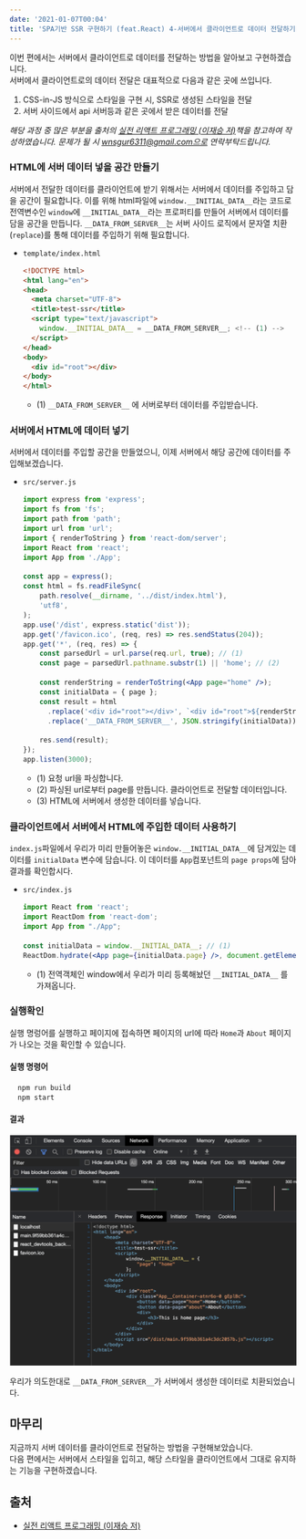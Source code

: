 ```yaml
---
date: '2021-01-07T00:04'
title: 'SPA기반 SSR 구현하기 (feat.React) 4-서버에서 클라이언트로 데이터 전달하기'
---
```


이번 편에서는 서버에서 클라이언트로 데이터를 전달하는 방법을 알아보고 구현하겠습니다.<br/>
서버에서 클라이언트로의 데이터 전달은 대표적으로 다음과 같은 곳에 쓰입니다.
1. CSS-in-JS 방식으로 스타일을 구현 시, SSR로 생성된 스타일을 전달
2. 서버 사이드에서 api 서버등과 같은 곳에서 받은 데이터를 전달

_해당 과정 중 많은 부분을 출처의 [실전 리액트 프로그래밍 (이재승 저)](https://medium.com/@ljs0705/%EC%8B%A4%EC%A0%84-%EB%A6%AC%EC%95%A1%ED%8A%B8-%ED%94%84%EB%A1%9C%EA%B7%B8%EB%9E%98%EB%B0%8D-%EA%B0%9C%EC%A0%95%ED%8C%90-%EC%86%8C%EC%8B%9D-d6d7a77e1c52)책을 참고하여 작성하였습니다._
_문제가 될 시 wnsgur6311@gmail.com으로 연락부탁드립니다._

### HTML에 서버 데이터 넣을 공간 만들기

서버에서 전달한 데이터를 클라이언트에 받기 위해서는 서버에서 데이터를 주입하고 담을 공간이 필요합니다.
이를 위해 html파일에 `window.__INITIAL_DATA__`라는 코드로 전역변수인 `window`에 `__INITIAL_DATA__`라는 프로퍼티를 만들어 서버에서 데이터를 담을 공간을 만듭니다.
`__DATA_FROM_SERVER__`는 서버 사이드 로직에서 문자열 치환(`replace`)를 통해 데이터를 주입하기 위해 필요합니다. 

- `template/index.html`

    ```html
    <!DOCTYPE html>
    <html lang="en">
    <head>
      <meta charset="UTF-8">
      <title>test-ssr</title>
      <script type="text/javascript">
        window.__INITIAL_DATA__ = __DATA_FROM_SERVER__; <!-- (1) -->
      </script>
    </head>
    <body>
      <div id="root"></div>
    </body>
    </html>
    ```

    - (1) `__DATA_FROM_SERVER__` 에 서버로부터 데이터를 주입받습니다.

### 서버에서 HTML에 데이터 넣기

서버에서 데이터를 주입할 공간을 만들었으니, 이제 서버에서 해당 공간에 데이터를 주입해보겠습니다.

- `src/server.js`

    ```jsx
    import express from 'express';
    import fs from 'fs';
    import path from 'path';
    import url from 'url';
    import { renderToString } from 'react-dom/server';
    import React from 'react';
    import App from './App';

    const app = express();
    const html = fs.readFileSync(
    	path.resolve(__dirname, '../dist/index.html'),
    	'utf8',
    );
    app.use('/dist', express.static('dist'));
    app.get('/favicon.ico', (req, res) => res.sendStatus(204));
    app.get('*', (req, res) => {
    	const parsedUrl = url.parse(req.url, true); // (1)
        const page = parsedUrl.pathname.substr(1) || 'home'; // (2)

    	const renderString = renderToString(<App page="home" />);
    	const initialData = { page };
        const result = html
          .replace('<div id="root"></div>', `<div id="root">${renderString}</div>`)
          .replace('__DATA_FROM_SERVER__', JSON.stringify(initialData)) // (3)
    	
    	res.send(result);
    });
    app.listen(3000);
    ```

    - (1) 요청 url을 파싱합니다.
    - (2) 파싱된 url로부터 page를 만듭니다. 클라이언트로 전달할 데이터입니다.
    - (3) HTML에 서버에서 생성한 데이터를 넣습니다.

### 클라이언트에서 서버에서 HTML에 주입한 데이터 사용하기

`index.js`파일에서 우리가 미리 만들어놓은 `window.__INITIAL_DATA__`에 담겨있는 데이터를 `initialData` 변수에 담습니다.
이 데이터를 `App`컴포넌트의 `page props`에 담아 결과를 확인합시다. 

- `src/index.js`

    ```jsx
    import React from 'react';
    import ReactDom from 'react-dom';
    import App from "./App";

    const initialData = window.__INITIAL_DATA__; // (1)
    ReactDom.hydrate(<App page={initialData.page} />, document.getElementById('root'));
    ```

    - (1) 전역객체인 window에서 우리가 미리 등록해놨던 `__INITIAL_DATA__` 를 가져옵니다.

### 실행확인
실행 명렁어를 실행하고 페이지에 접속하면 페이지의 url에 따라 `Home`과 `About` 페이지가 나오는 것을 확인할 수 있습니다.
#### 실행 명령어
```bash
  npm run build
  npm start
```
#### 결과
  ![result.png](result.png)

우리가 의도한대로 `__DATA_FROM_SERVER__`가 서버에서 생성한 데이터로 치환되었습니다.

## 마무리
지금까지 서버 데이터를 클라이언트로 전달하는 방법을 구현해보았습니다.<br/>
다음 편에서는 서버에서 스타일을 입히고, 해당 스타일을 클라이언트에서 그대로 유지하는 기능을 구현하겠습니다.

## 출처
- [실전 리액트 프로그래밍 (이재승 저)](https://medium.com/@ljs0705/%EC%8B%A4%EC%A0%84-%EB%A6%AC%EC%95%A1%ED%8A%B8-%ED%94%84%EB%A1%9C%EA%B7%B8%EB%9E%98%EB%B0%8D-%EA%B0%9C%EC%A0%95%ED%8C%90-%EC%86%8C%EC%8B%9D-d6d7a77e1c52)